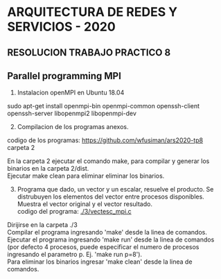 # ARQUITECTURA DE REDES Y SERVICIOS - 2020 
## RESOLUCION TRABAJO PRACTICO 8
## Parallel programming MPI

1. Instalacion openMPI en Ubuntu 18.04

  sudo apt-get install openmpi-bin openmpi-common openssh-client openssh-server libopenmpi2 libopenmpi-dev

2. Compilacion de los programas anexos.

  codigo de los programas: https://github.com/wfusiman/ars2020-tp8 carpeta 2

  En la carpeta 2 ejecutar el comando make, para compilar y generar los binarios en la carpeta 2/dist. \
  Ejecutar make clean para eliminar eliminar los binarios.

3. Programa que dado, un vector y un escalar, resuelve el producto. 
  Se distrubuyen los elementos del vector entre procesos disponibles.
  Muestra el vector original y el vector resultado. \
  codigo del  programa: [./3/vectesc_mpi.c](https://github.com/wfusiman/ars2020-tp8/blob/master/3/vectesc_mpi.c)

  Dirijirse en la carpeta ./3 \
  Compilar el programa ingresando 'make' desde la linea de comandos. \
  Ejecutar el programa ingresando 'make run' desde la linea de comandos (por defecto 4 procesos, puede especificar el numero de procesos ingresando el parametro p.   Ej. 'make run p=8'). \
  Para eliminar los binarios ingresar 'make clean' desde la linea de comandos.
